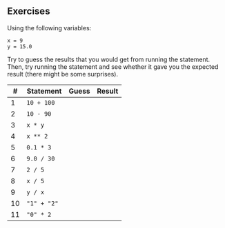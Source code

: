 Exercises
---------

Using the following variables:

```
x = 9
y = 15.0
```

Try to guess the results that you would get from running the statement. Then, try running the statement and see whether it gave you the expected result (there might be some surprises).

|# | Statement       | Guess | Result   |
|--|-----------------|-------|----------|
|1 | `10 + 100 `     |       |          |
|2 | `10 - 90 `      |       |          |
|3 | `x * y `        |       |          |
|4 | `x ** 2 `       |       |          |
|5 | `0.1 * 3 `      |       |          |
|6 | `9.0 / 30 `     |       |          |
|7 | `2 / 5 `        |       |          |
|8 | `x / 5 `        |       |          |
|9 | `y / x `        |       |          |
|10| `"1" + "2" `    |       |          |
|11| `"0" * 2 `      |       |          |

